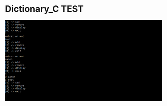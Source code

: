# Dictionary_C TEST
![preview](https://github.com/OlivierArgentieri/dictionary_c/blob/master/Capture.PNG?raw=true)
